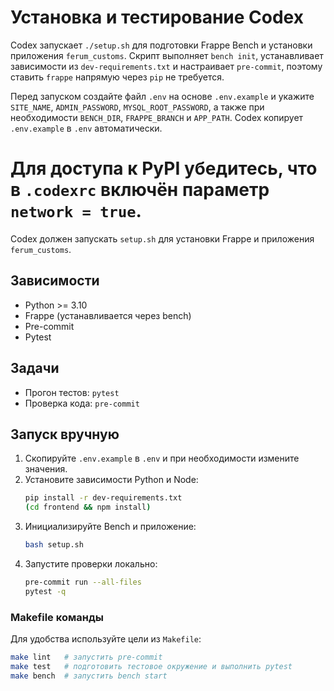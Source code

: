# Установка и тестирование Codex

Codex запускает `./setup.sh` для подготовки Frappe Bench и установки приложения
`ferum_customs`. Скрипт выполняет `bench init`, устанавливает зависимости из
`dev-requirements.txt` и настраивает `pre-commit`, поэтому ставить `frappe`
напрямую через `pip` не требуется.

Перед запуском создайте файл `.env` на основе `.env.example` и укажите 
`SITE_NAME`, `ADMIN_PASSWORD`, `MYSQL_ROOT_PASSWORD`, а также при
необходимости `BENCH_DIR`, `FRAPPE_BRANCH` и `APP_PATH`.
Codex копирует `.env.example` в `.env` автоматически.

Для доступа к PyPI убедитесь, что в `.codexrc` включён параметр `network = true`.
=======
Codex должен запускать `setup.sh` для установки Frappe и приложения `ferum_customs`.


## Зависимости
- Python >= 3.10
- Frappe (устанавливается через bench)
- Pre-commit
- Pytest

## Задачи
- Прогон тестов: `pytest`
- Проверка кода: `pre-commit`

## Запуск вручную

1. Скопируйте `.env.example` в `.env` и при необходимости измените значения.
2. Установите зависимости Python и Node:
   ```bash
   pip install -r dev-requirements.txt
   (cd frontend && npm install)
   ```
3. Инициализируйте Bench и приложение:
   ```bash
   bash setup.sh
   ```
4. Запустите проверки локально:
   ```bash
   pre-commit run --all-files
   pytest -q
   ```

### Makefile команды

Для удобства используйте цели из `Makefile`:

```bash
make lint   # запустить pre-commit
make test   # подготовить тестовое окружение и выполнить pytest
make bench  # запустить bench start
```


